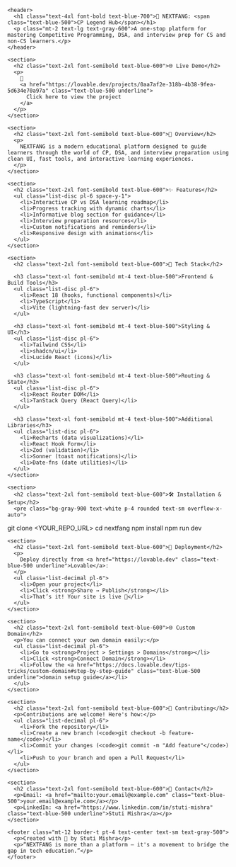 <!DOCTYPE html>
<html lang="en">
<head>
  <meta charset="UTF-8" />
  <meta name="viewport" content="width=device-width, initial-scale=1.0" />
  <title>NEXTFANG: CP Legend Hub</title>
  <link href="https://cdn.jsdelivr.net/npm/tailwindcss@2.2.19/dist/tailwind.min.css" rel="stylesheet" />
</head>
<body class="bg-white text-gray-800 font-sans p-6">
  <div class="max-w-5xl mx-auto space-y-10">
    
    <header>
      <h1 class="text-4xl font-bold text-blue-700">🚀 NEXTFANG: <span class="text-blue-500">CP Legend Hub</span></h1>
      <p class="mt-2 text-lg text-gray-600">A one-stop platform for mastering Competitive Programming, DSA, and interview prep for CS and non-CS learners.</p>
    </header>

    <section>
      <h2 class="text-2xl font-semibold text-blue-600">🌐 Live Demo</h2>
      <p>
        🔗 
        <a href="https://lovable.dev/projects/0aa7af2e-318b-4b38-9fea-5d634e70a97a" class="text-blue-500 underline">
          Click here to view the project
        </a>
      </p>
    </section>

    <section>
      <h2 class="text-2xl font-semibold text-blue-600">📌 Overview</h2>
      <p>
        NEXTFANG is a modern educational platform designed to guide learners through the world of CP, DSA, and interview preparation using clean UI, fast tools, and interactive learning experiences.
      </p>
    </section>

    <section>
      <h2 class="text-2xl font-semibold text-blue-600">✨ Features</h2>
      <ul class="list-disc pl-6 space-y-1">
        <li>Interactive CP vs DSA learning roadmap</li>
        <li>Progress tracking with dynamic charts</li>
        <li>Informative blog section for guidance</li>
        <li>Interview preparation resources</li>
        <li>Custom notifications and reminders</li>
        <li>Responsive design with animations</li>
      </ul>
    </section>

    <section>
      <h2 class="text-2xl font-semibold text-blue-600">🧰 Tech Stack</h2>
      
      <h3 class="text-xl font-semibold mt-4 text-blue-500">Frontend & Build Tools</h3>
      <ul class="list-disc pl-6">
        <li>React 18 (hooks, functional components)</li>
        <li>TypeScript</li>
        <li>Vite (lightning-fast dev server)</li>
      </ul>

      <h3 class="text-xl font-semibold mt-4 text-blue-500">Styling & UI</h3>
      <ul class="list-disc pl-6">
        <li>Tailwind CSS</li>
        <li>shadcn/ui</li>
        <li>Lucide React (icons)</li>
      </ul>

      <h3 class="text-xl font-semibold mt-4 text-blue-500">Routing & State</h3>
      <ul class="list-disc pl-6">
        <li>React Router DOM</li>
        <li>TanStack Query (React Query)</li>
      </ul>

      <h3 class="text-xl font-semibold mt-4 text-blue-500">Additional Libraries</h3>
      <ul class="list-disc pl-6">
        <li>Recharts (data visualizations)</li>
        <li>React Hook Form</li>
        <li>Zod (validation)</li>
        <li>Sonner (toast notifications)</li>
        <li>Date-fns (date utilities)</li>
      </ul>
    </section>

    <section>
      <h2 class="text-2xl font-semibold text-blue-600">🛠️ Installation & Setup</h2>
      <pre class="bg-gray-900 text-white p-4 rounded text-sm overflow-x-auto">
git clone &lt;YOUR_REPO_URL&gt;
cd nextfang
npm install
npm run dev
      </pre>
    </section>

    <section>
      <h2 class="text-2xl font-semibold text-blue-600">🚀 Deployment</h2>
      <p>
        Deploy directly from <a href="https://lovable.dev" class="text-blue-500 underline">Lovable</a>:
      </p>
      <ul class="list-decimal pl-6">
        <li>Open your project</li>
        <li>Click <strong>Share → Publish</strong></li>
        <li>That’s it! Your site is live 🎉</li>
      </ul>
    </section>

    <section>
      <h2 class="text-2xl font-semibold text-blue-600">🌐 Custom Domain</h2>
      <p>You can connect your own domain easily:</p>
      <ul class="list-decimal pl-6">
        <li>Go to <strong>Project > Settings > Domains</strong></li>
        <li>Click <strong>Connect Domain</strong></li>
        <li>Follow the <a href="https://docs.lovable.dev/tips-tricks/custom-domain#step-by-step-guide" class="text-blue-500 underline">domain setup guide</a></li>
      </ul>
    </section>

    <section>
      <h2 class="text-2xl font-semibold text-blue-600">🤝 Contributing</h2>
      <p>Contributions are welcome! Here's how:</p>
      <ul class="list-decimal pl-6">
        <li>Fork the repository</li>
        <li>Create a new branch (<code>git checkout -b feature-name</code>)</li>
        <li>Commit your changes (<code>git commit -m "Add feature"</code>)</li>
        <li>Push to your branch and open a Pull Request</li>
      </ul>
    </section>

    <section>
      <h2 class="text-2xl font-semibold text-blue-600">📧 Contact</h2>
      <p>Email: <a href="mailto:your.email@example.com" class="text-blue-500">your.email@example.com</a></p>
      <p>LinkedIn: <a href="https://www.linkedin.com/in/stuti-mishra" class="text-blue-500 underline">Stuti Mishra</a></p>
    </section>

    <footer class="mt-12 border-t pt-4 text-center text-sm text-gray-500">
      <p>Created with 💙 by Stuti Mishra</p>
      <p>“NEXTFANG is more than a platform – it's a movement to bridge the gap in tech education.”</p>
    </footer>

  </div>
</body>
</html>
